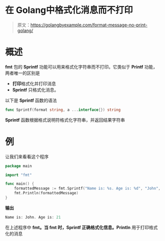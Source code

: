 # 在 Golang中格式化消息而不打印

> 原文：<https://golangbyexample.com/format-message-no-print-golang/>

# **概述**

**fmt** 包的 **Sprintf** 功能可以用来格式化字符串而不打印。它类似于 **Printf** 功能，两者唯一的区别是

*   **打印**格式化并打印消息
*   **Sprintf** 只格式化消息。

以下是 **Sprintf** 函数的语法

```go
func Sprintf(format string, a ...interface{}) string
```

**Sprintf** 函数根据格式说明符格式化字符串，并返回结果字符串

# **例**

让我们来看看这个程序

```go
package main

import "fmt"

func main() {
    formattedMessage := fmt.Sprintf("Name is: %s. Age is: %d", "John", 21)
    fmt.Println(formattedMessage)
}
```

**输出**

```go
Name is: John. Age is: 21
```

在上述程序中 **fmt。当 **fmt 时，Sprintf** 正确格式化信息。Println** 用于打印格式化的消息
